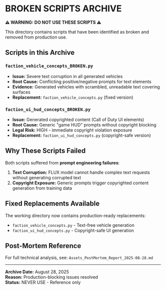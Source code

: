 # BROKEN SCRIPTS ARCHIVE

**⚠️ WARNING: DO NOT USE THESE SCRIPTS ⚠️**

This directory contains scripts that have been identified as broken and removed from production use.

## Scripts in this Archive

### `faction_vehicle_concepts_BROKEN.py` 
- **Issue:** Severe text corruption in all generated vehicles
- **Root Cause:** Conflicting positive/negative prompts for text elements
- **Evidence:** Generated vehicles with scrambled, unreadable text covering surfaces
- **Replacement:** `faction_vehicle_concepts.py` (fixed version)

### `faction_ui_hud_concepts_BROKEN.py`
- **Issue:** Generated copyrighted content (Call of Duty UI elements)
- **Root Cause:** Generic "game HUD" prompts without copyright blocking
- **Legal Risk:** HIGH - immediate copyright violation exposure
- **Replacement:** `faction_ui_hud_concepts.py` (copyright-safe version)

## Why These Scripts Failed

Both scripts suffered from **prompt engineering failures**:

1. **Text Corruption:** FLUX model cannot handle complex text requests without generating corrupted text
2. **Copyright Exposure:** Generic prompts trigger copyrighted content generation from training data

## Fixed Replacements Available

The working directory now contains production-ready replacements:
- `faction_vehicle_concepts.py` - Text-free vehicle generation
- `faction_ui_hud_concepts.py` - Copyright-safe UI generation

## Post-Mortem Reference

For full technical analysis, see: `Assets_PostMortem_Report_2025-08-28.md`

---
**Archive Date:** August 28, 2025  
**Reason:** Production-blocking issues resolved  
**Status:** NEVER USE - Reference only